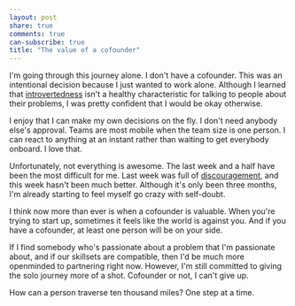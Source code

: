 ```yaml
---
layout: post
share: true
comments: true
can-subscribe: true
title: "The value of a cofounder"
---
```


I'm going through this journey alone. I don't have a cofounder. This was an intentional decision because I just wanted to work alone. Although I learned that <a href="http://www.dillonforrest.com/startup/introversion-and-entrepreneurship-dont-mix/" target="_blank">introvertedness</a> isn't a healthy characteristic for talking to people about their problems, I was pretty confident that I would be okay otherwise.

I enjoy that I can make my own decisions on the fly. I don't need anybody else's approval. Teams are most mobile when the team size is one person. I can react to anything at an instant rather than waiting to get everybody onboard. I love that.

Unfortunately, not everything is awesome. The last week and a half have been the most difficult for me. Last week was full of <a href="http://www.dillonforrest.com/startup/my-fight-with-discouragement/" target="_blank">discouragement</a>, and this week hasn't been much better. Although it's only been three months, I'm already starting to feel myself go crazy with self-doubt.

I think now more than ever is when a cofounder is valuable. When you're trying to start up, sometimes it feels like the world is against you. And if you have a cofounder, at least one person will be on your side.

If I find somebody who's passionate about a problem that I'm passionate about, and if our skillsets are compatible, then I'd be much more openminded to partnering right now. However, I'm still committed to giving the solo journey more of a shot. Cofounder or not, I can't give up.

How can a person traverse ten thousand miles? One step at a time.